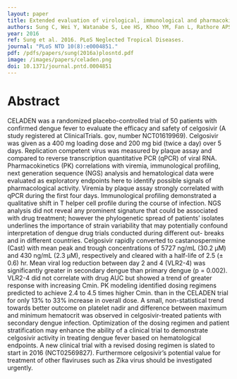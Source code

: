 ```yaml
---
layout: paper
title: Extended evaluation of virological, immunological and pharmacokinetic endpoints of CELADEN - a randomized controlled trial of celgosivir in dengue fever patients
authors: Sung C, Wei Y, Watanabe S, Lee HS, Khoo YM, Fan L, Rathore APS, Chan K W-K, Choy MM, Kamaraj US, Sessions OM, Aw P, Sessions PF, Lee B, Connolly JE, Hibberd ML, Dhanasekaran V, Wijaya L, Ooi EE,  Low J G-H, Vasudevan SG.  
year: 2016
ref: Sung et al. 2016. PLoS Neglected Tropical Diseases.
journal: "PLoS NTD 10(8):e0004851."
pdf: /pdfs/papers/sung(2016a)plosntd.pdf
image: /images/papers/celaden.png
doi: 10.1371/journal.pntd.0004851
---
```


# Abstract
CELADEN was a randomized placebo-controlled trial of 50 patients with confirmed dengue fever to evaluate the efficacy and safety of celgosivir (A study registered at ClinicalTrials. gov, number NCT01619969). Celgosivir was given as a 400 mg loading dose and 200 mg bid (twice a day) over 5 days. Replication competent virus was measured by plaque assay and compared to reverse transcription quantitative PCR (qPCR) of viral RNA. Pharmacokinetics (PK) correlations with viremia, immunological profiling, next generation sequence (NGS) analysis and hematological data were evaluated as exploratory endpoints here to identify possible signals of pharmacological activity. Viremia by plaque assay strongly correlated with qPCR during the first four days. Immunological profiling demonstrated a qualitative shift in T helper cell profile during the course of infection. NGS analysis did not reveal any prominent signature that could be associated with drug treatment; however the phylogenetic spread of patients’ isolates underlines the importance of strain variability that may potentially confound interpretation of dengue drug trials conducted during different out- breaks and in different countries. Celgosivir rapidly converted to castanospermine (Cast) with mean peak and trough concentrations of 5727 ng/mL (30.2 μM) and 430 ng/mL
(2.3 μM), respectively and cleared with a half-life of 2.5 (± 0.6) hr. Mean viral log reduction between day 2 and 4 (VLR2-4) was significantly greater in secondary dengue than primary dengue (p = 0.002). VLR2-4 did not correlate with drug AUC but showed a trend of greater response with increasing Cmin. PK modeling identified dosing regimens predicted to achieve 2.4 to 4.5 times higher Cmin. than in the CELADEN trial for only 13% to 33% increase in overall dose. A small, non-statistical trend towards better outcome on platelet nadir and difference between maximum and minimum hematocrit was observed in celgosivir-treated patients with secondary dengue infection. Optimization of the dosing regimen and patient stratification may enhance the ability of a clinical trial to demonstrate celgosivir activity in treating dengue fever based on hematological endpoints. A new clinical trial with a revised dosing regimen is slated to start in 2016 (NCT02569827). Furthermore celgosivir’s potential value for treatment of other flaviruses such as Zika virus should be investigated urgently.
